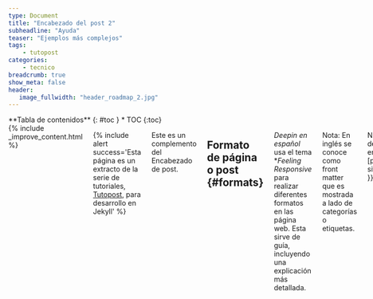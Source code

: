 ```yaml
---
type: Document
title: "Encabezado del post 2"
subheadline: "Ayuda"
teaser: "Ejemplos más complejos"
tags:
    - tutopost
categories:
    - tecnico
breadcrumb: true
show_meta: false
header:
   image_fullwidth: "header_roadmap_2.jpg"
---
```

<div class="row">
<div class="medium-4 medium-push-8 columns" markdown="1">
<div class="panel radius" markdown="1">
**Tabla de contenidos**
{: #toc }
*  TOC
{:toc}
</div>
</div><!-- /.medium-4.columns -->

<div class="medium-8 medium-pull-4 columns" markdown="1">
{% include _improve_content.html %}

{% include alert success='Esta página es un extracto de la serie de tutoriales, <a href="/tutopost">Tutopost</a>, para desarrollo en Jekyll' %}

Este es un complemento del Encabezado de post.

## Formato de página o post   {#formats}

*Deepin en español* usa el tema **Feeling Responsive* para realizar diferentes formatos en las página web. Esta sirve de guía, incluyendo una explicación más detallada.

Nota: En inglés se conoce como front matter que es mostrada a lado de categorías o etiquetas.

Nota 2: Otros detalles encontrarás en [página Extra]({{ site.url }}/tecnico/extra/).

### Page/Post
El formato página/post no tiene texto lateral por defecto, su contenido está centrado y debajo de ella conteiene metadatos como categorías, etiquetas, fecha de creación y autor.

Al comenzar la edición añade el código: `type: Document`

### Page/Post con lateral izquierda o derecho
Para mostrar un lateral, añade `sidebar: left` o `sidebar: right` y en el front matter, y *vaya, es todo*. El contenido del lateral proviene del archivo `_includes/sidebar`.


### Page/Post con o sin metadatos
Al mostrar metadatos como categorías, etiquetas y otros, incluye el código `show_meta: true`. Viene por defecto, dependiendo de la página de configuración `_config.yml`. De lo contrario, para ocultar reemplaza a `show_meta: false`.


### Page Full Width
Las páginas panorámicas o de ancho completo son apropiadas para añadir tablas o galerías. Otros detalles encontrarás en [foundation grid system](http://foundation.zurb.com/docs/components/grid.html).

En front matter usa: `type: Document`


### Frontpage
Este código es especial, porque permite añadir tres *widgets* en el encabezado, además de descripción y enlaces. Es usada en la [página central]({{ site.url }}{{ site.baseurl }}) del sitio web.

En front matter usa: `layout: frontpage`


### Video
Si quieres añadir vídeos en lugar de imágenes, tenemos una plantilla especial. Cambia a un fondo oscuro y da presentación al vídeo a pantalla completa.

En front matter usa: `layout: video`

<small markdown="1">[Up to table of contents](#toc)</small>
{: .text-right }

## Personalizar la página

## Imágenes: Principal, miniatura e inicio {#images}

Recomendado para añadir noticias.


### Imagen principal

~~~
image:
    title: image.jpg
~~~


### Miniatura

Tienen un tamaño de 150x150 pixels. Se define como:

~~~
image:
    thumb: thumbnail_image.jpg
~~~


### Imagen de inicio

Como un ancho mínimo 970 pixels, se añade una imagen panorámica al señalar un post en la página principal. Defínelo como:

~~~
image:
    homepage: header_homepage_13.jpg
~~~



### Subtítulo con URL

Idel para dar crédito al autor de la imágen o detallar más. Escribe como:

~~~
image:
    title: header_image.jpg
    caption: Image by Phlow
    caption_url: "http://phlow.de/"
~~~

### Ejemplo para añadir imágenes de encabezado al artículo

~~~
image:
    title: title_image.jpg
    thumb: thumbnail_image.jpg
    homepage: header_homepage_13.jpg
    caption: Image by Phlow
    caption_url: "http://phlow.de/"
~~~


<small markdown="1">[Up to table of contents](#toc)</small>
{: .text-right }


## Módulos Javascript/Foundation

Esta sección solo está enfocado en optimizar *Feeling Responsive*, ya que tiene módulos que hacen cargar más rápido de lo normal.

También se añade otro módulo javascript: [`backstretch`](http://srobbin.com/jquery-plugins/backstretch/) de Scott Robbin. Esos módulos son usados en el tema junto a la librería reducida `javascript.min.js`.

~~~
/foundation/bower_components/foundation/js/vendor/jquery.js'
/foundation/bower_components/foundation/js/vendor/fastclick.js'
/foundation/bower_components/foundation/js/foundation.accordion.js'
/foundation/bower_components/foundation/js/foundation.clearing.js'
/foundation/bower_components/foundation/js/foundation.dropdown.js'
/foundation/bower_components/foundation/js/foundation.equalizer.js'
/foundation/bower_components/foundation/js/foundation.magellan.js'
/foundation/bower_components/foundation/js/foundation.topbar.js'
/foundation/js/jquery.backstretch.js'
~~~

{% include _improve_content.html %}

</div><!-- /.medium-8.columns -->
</div><!-- /.row -->
